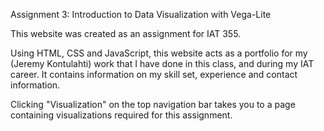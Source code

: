 Assignment 3: Introduction to Data Visualization with Vega-Lite

  This website was created as an assignment for IAT 355.

  Using HTML, CSS and JavaScript, this website acts as a portfolio for my (Jeremy Kontulahti) work that I have done in this class, and during my IAT career. It contains information on my skill set, experience and contact information.

  Clicking "Visualization" on the top navigation bar takes you to a page containing visualizations required for this assignment.
